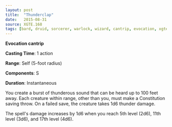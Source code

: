 ```yaml
---
layout: post
title:  "Thunderclap"
date:   2015-08-31
source: XGTE.168
tags: [bard, druid, sorcerer, warlock, wizard, cantrip, evocation, xgte, fan]
---
```


**Evocation cantrip**

**Casting Time**: 1 action

**Range**: Self (5-foot radius)

**Components**: S

**Duration**: Instantaneous

You create a burst of thunderous sound that can be heard up to 100 feet away. Each creature within range, other than you, must make a Constitution saving throw. On a failed save, the creature takes 1d6 thunder damage.

The spell's damage increases by 1d6 when you reach 5th level (2d6), 11th level (3d6), and 17th level (4d6).
